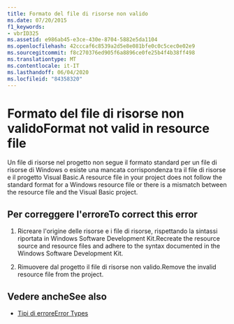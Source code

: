 ```yaml
---
title: Formato del file di risorse non valido
ms.date: 07/20/2015
f1_keywords:
- vbrID325
ms.assetid: e986ab45-e3ce-430e-8704-5882e5da1104
ms.openlocfilehash: 42cccaf6c8539a2d5e8e081bfe0c0c5cec0e02e9
ms.sourcegitcommit: f8c270376ed905f6a8896ce0fe25b4f4b38ff498
ms.translationtype: MT
ms.contentlocale: it-IT
ms.lasthandoff: 06/04/2020
ms.locfileid: "84358320"
---
```

# <a name="format-not-valid-in-resource-file"></a><span data-ttu-id="e2fb1-102">Formato del file di risorse non valido</span><span class="sxs-lookup"><span data-stu-id="e2fb1-102">Format not valid in resource file</span></span>
<span data-ttu-id="e2fb1-103">Un file di risorse nel progetto non segue il formato standard per un file di risorse di Windows o esiste una mancata corrispondenza tra il file di risorse e il progetto Visual Basic.</span><span class="sxs-lookup"><span data-stu-id="e2fb1-103">A resource file in your project does not follow the standard format for a Windows resource file or there is a mismatch between the resource file and the Visual Basic project.</span></span>  
  
## <a name="to-correct-this-error"></a><span data-ttu-id="e2fb1-104">Per correggere l'errore</span><span class="sxs-lookup"><span data-stu-id="e2fb1-104">To correct this error</span></span>  
  
1. <span data-ttu-id="e2fb1-105">Ricreare l'origine delle risorse e i file di risorse, rispettando la sintassi riportata in Windows Software Development Kit.</span><span class="sxs-lookup"><span data-stu-id="e2fb1-105">Recreate the resource source and resource files and adhere to the syntax documented in the Windows Software Development Kit.</span></span>  
  
2. <span data-ttu-id="e2fb1-106">Rimuovere dal progetto il file di risorse non valido.</span><span class="sxs-lookup"><span data-stu-id="e2fb1-106">Remove the invalid resource file from the project.</span></span>  
  
## <a name="see-also"></a><span data-ttu-id="e2fb1-107">Vedere anche</span><span class="sxs-lookup"><span data-stu-id="e2fb1-107">See also</span></span>

- [<span data-ttu-id="e2fb1-108">Tipi di errore</span><span class="sxs-lookup"><span data-stu-id="e2fb1-108">Error Types</span></span>](../programming-guide/language-features/error-types.md)
